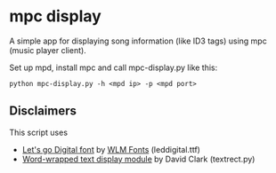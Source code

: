 mpc display
===========

A simple app for displaying song information (like ID3 tags)
using mpc (music player client).

Set up mpd, install mpc and call mpc-display.py like this:

`python mpc-display.py -h <mpd ip> -p <mpd port>`

## Disclaimers
This script uses
* [Let's go Digital font](http://www.fontspace.com/wlm-fonts/lets-go-digital) by [WLM Fonts](http://www.fontspace.com/wlm-fonts) (leddigital.ttf)
* [Word-wrapped text display module](http://www.pygame.org/pcr/text_rect/index.php) by David Clark (textrect.py)
